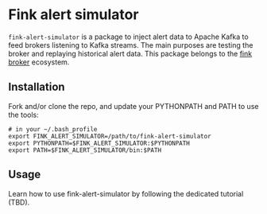 # Fink alert simulator

`fink-alert-simulator` is a package to inject alert data to Apache Kafka to feed brokers listening to Kafka streams. The main purposes are testing the broker and replaying historical alert data. This package belongs to the [fink broker](https://github.com/astrolabsoftware/fink-broker) ecosystem.

## Installation

Fork and/or clone the repo, and update your PYTHONPATH and PATH to use the tools:

```
# in your ~/.bash_profile
export FINK_ALERT_SIMULATOR=/path/to/fink-alert-simulator
export PYTHONPATH=$FINK_ALERT_SIMULATOR:$PYTHONPATH
export PATH=$FINK_ALERT_SIMULATOR/bin:$PATH
```

## Usage

Learn how to use fink-alert-simulator by following the dedicated tutorial (TBD).
